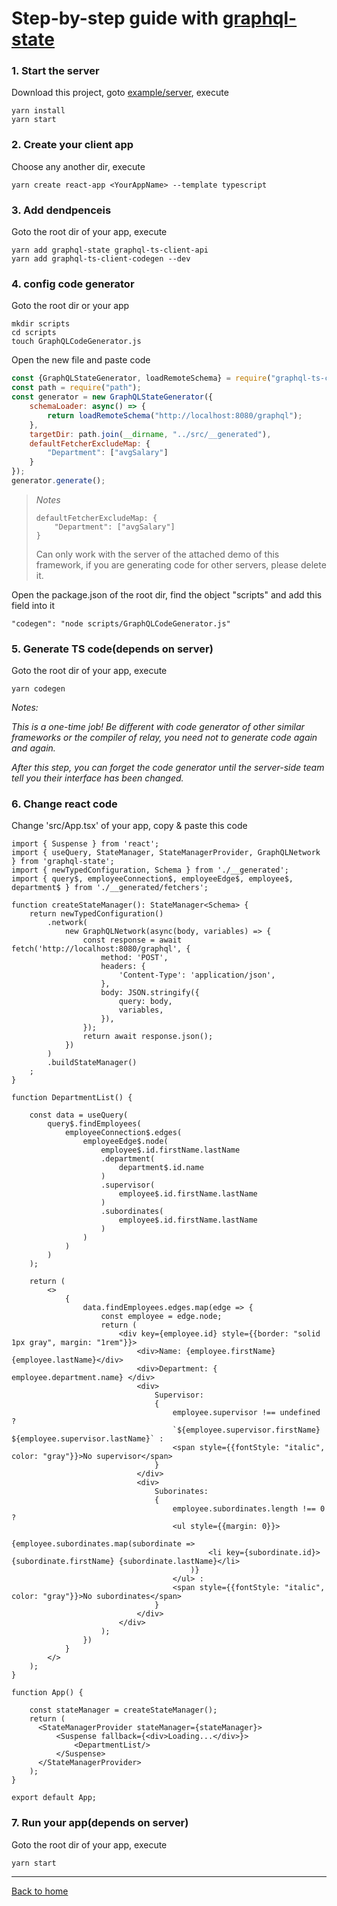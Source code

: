 # Step-by-step guide with [graphql-state](https://github.com/babyfish-ct/graphql-state)


### 1. Start the server

Download this project, goto [example/server](example/server), execute
```
yarn install
yarn start
```

### 2. Create your client app

Choose any another dir, execute
```
yarn create react-app <YourAppName> --template typescript
```

### 3. Add dendpenceis

Goto the root dir of your app, execute
```
yarn add graphql-state graphql-ts-client-api
yarn add graphql-ts-client-codegen --dev
``` 

### 4. config code generator

Goto the root dir or your app
```
mkdir scripts
cd scripts
touch GraphQLCodeGenerator.js
``` 
Open the new file and paste code
```js
const {GraphQLStateGenerator, loadRemoteSchema} = require("graphql-ts-client-codegen");
const path = require("path");
const generator = new GraphQLStateGenerator({
    schemaLoader: async() => {
        return loadRemoteSchema("http://localhost:8080/graphql");
    },
    targetDir: path.join(__dirname, "../src/__generated"),
    defaultFetcherExcludeMap: {
        "Department": ["avgSalary"]
    }
});
generator.generate();
```

> *Notes*
> ```
> defaultFetcherExcludeMap: {
>     "Department": ["avgSalary"]
> }
> ```
> Can only work with the server of the attached demo of this framework, if you are generating code for other servers, please delete it.

Open the package.json of the root dir, find the object "scripts" and add this field into it
```
"codegen": "node scripts/GraphQLCodeGenerator.js"
```

### 5. Generate TS code(depends on server)

Goto the root dir of your app, execute

```
yarn codegen
``` 
*Notes:*

*This is a one-time job! Be different with code generator of other similar frameworks or the compiler of relay, you need not to generate code again and again.*

*After this step, you can forget the code generator until the server-side team tell you their interface has been changed.*

### 6. Change react code

Change 'src/App.tsx' of your app, copy & paste this code
```tsx
import { Suspense } from 'react';
import { useQuery, StateManager, StateManagerProvider, GraphQLNetwork } from 'graphql-state';
import { newTypedConfiguration, Schema } from './__generated';
import { query$, employeeConnection$, employeeEdge$, employee$, department$ } from './__generated/fetchers';

function createStateManager(): StateManager<Schema> {
    return newTypedConfiguration()
        .network(
            new GraphQLNetwork(async(body, variables) => {
                const response = await fetch('http://localhost:8080/graphql', {
                    method: 'POST',
                    headers: {
                        'Content-Type': 'application/json',
                    },
                    body: JSON.stringify({
                        query: body,
                        variables,
                    }),
                }); 
                return await response.json();
            })
        )
        .buildStateManager()
    ;
}
    
function DepartmentList() {

    const data = useQuery(
        query$.findEmployees(
            employeeConnection$.edges(
                employeeEdge$.node(
                    employee$.id.firstName.lastName
                    .department(
                        department$.id.name
                    )
                    .supervisor(
                        employee$.id.firstName.lastName
                    )
                    .subordinates(
                        employee$.id.firstName.lastName
                    )
                )
            )
        )
    );
    
    return (
        <>
            {
                data.findEmployees.edges.map(edge => { 
                    const employee = edge.node;
                    return (
                        <div key={employee.id} style={{border: "solid 1px gray", margin: "1rem"}}>
                            <div>Name: {employee.firstName} {employee.lastName}</div>
                            <div>Department: { employee.department.name} </div>
                            <div>
                                Supervisor: 
                                { 
                                    employee.supervisor !== undefined ? 
                                    `${employee.supervisor.firstName} ${employee.supervisor.lastName}` : 
                                    <span style={{fontStyle: "italic", color: "gray"}}>No supervisor</span>
                                }
                            </div>
                            <div>
                                Suborinates: 
                                {
                                    employee.subordinates.length !== 0 ?
                                    <ul style={{margin: 0}}>
                                        {employee.subordinates.map(subordinate => 
                                            <li key={subordinate.id}>{subordinate.firstName} {subordinate.lastName}</li>
                                        )}
                                    </ul> :
                                    <span style={{fontStyle: "italic", color: "gray"}}>No subordinates</span>
                                }
                            </div>
                        </div>
                    );
                })
            }
        </>
    );
}

function App() {

    const stateManager = createStateManager();
    return (
      <StateManagerProvider stateManager={stateManager}>
          <Suspense fallback={<div>Loading...</div>}>
              <DepartmentList/>
          </Suspense>
      </StateManagerProvider>
    );
}

export default App;
```

### 7. Run your app(depends on server)

Goto the root dir of your app, execute 
```
yarn start
```

____________________

[Back to home](https://github.com/babyfish-ct/graphql-ts-client)

